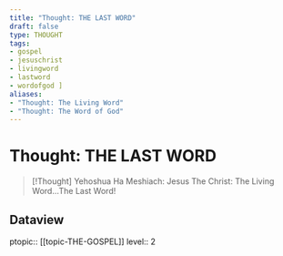 ```yaml
---
title: "Thought: THE LAST WORD"
draft: false
type: THOUGHT
tags:
- gospel
- jesuschrist
- livingword
- lastword
- wordofgod ]
aliases:
- "Thought: The Living Word"
- "Thought: The Word of God"
---
```

# Thought: THE LAST WORD
> [!Thought]
> Yehoshua Ha Meshiach: Jesus The Christ: The Living Word...The Last Word!

## Dataview
ptopic:: [[topic-THE-GOSPEL]]
level:: 2
